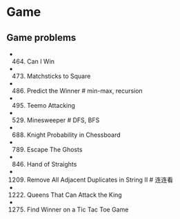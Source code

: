 # Game

## Game problems
- 464. Can I Win
- 473. Matchsticks to Square
- 486. Predict the Winner                   # min-max, recursion
- 495. Teemo Attacking
- 529. Minesweeper                          # DFS, BFS
- 688. Knight Probability in Chessboard
- 789. Escape The Ghosts
- 846. Hand of Straights
- 1209. Remove All Adjacent Duplicates in String II   # 连连看
- 1222. Queens That Can Attack the King
- 1275. Find Winner on a Tic Tac Toe Game